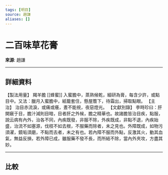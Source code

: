 ```yaml
---
tags: [明目]
source: 趙謙
aliases: []
---
```


# 二百味草花膏

**來源**: 趙謙  

---

## 詳細資料
【製法用量】
羯羊膽 [[蜂蜜]] 入蜜膽中，蒸熟候乾，細研為膏，每含少許，或點目中。又法：臘月入蜜膽中，紙籠套住，懸屋簷下，待霜出，掃取點眼。
【主治】
治目赤流淚，或痛或癢，晝不能視，夜惡燈光。
【文獻別錄】
李時珍曰：肝開竅于目，膽汁減則目暗，目者肝之外候，膽之精華也。故諸膽皆治目疾，點服，說云病有內外，治各不同，內疾既發，非服不除，外疾既成，非點不退，內疾始盛，治流不如塞源，伐枝不如去根，不服藥而除者，未之見也。外障既成，如物污須濯，鏡垢須磨，不點而去者，未之有也。若內障不服而外點，反激其火，動其血氣，無益反損，若外障已成，雖服藥不發不長，而所結不除，當內外夾攻，方盡其妙。

---

## 比較
